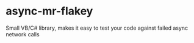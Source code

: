 async-mr-flakey
===============

Small VB/C# library, makes it easy to test your code against failed async network calls
